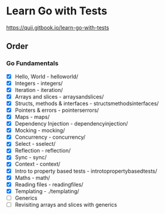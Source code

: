# Learn Go with Tests

https://quii.gitbook.io/learn-go-with-tests

## Order

### Go Fundamentals

- [x] Hello, World - helloworld/
- [x] Integers - integers/
- [x] Iteration - iteration/
- [x] Arrays and slices - arraysandslices/
- [x] Structs, methods & interfaces - structsmethodsinterfaces/
- [x] Pointers & errors - pointerserrors/
- [x] Maps - maps/
- [x] Dependency Injection - dependencyinjection/
- [x] Mocking - mocking/
- [x] Concurrency - concurrency/
- [x] Select - sselect/
- [x] Reflection - reflection/
- [x] Sync - sync/
- [x] Context - context/
- [x] Intro to property based tests - introtopropertybasedtests/
- [x] Maths - math/
- [x] Reading files - readingfiles/
- [x] Templating - ./templating/
- [ ] Generics
- [ ] Revisiting arrays and slices with generics
